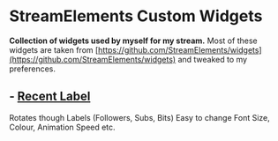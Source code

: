 # StreamElements Custom Widgets
**Collection of widgets used by myself for my stream.**
Most of these widgets are taken from [https://github.com/StreamElements/widgets](https://github.com/StreamElements/widgets) and tweaked to my preferences. 
## - [Recent Label](https://github.com/JaLDesign/StreamElements-Widgets/tree/master/widget/label-carousel)
Rotates though Labels (Followers, Subs, Bits)
Easy to change Font Size, Colour, Animation Speed etc.

